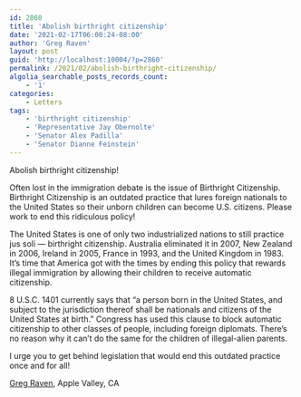 ```yaml
---
id: 2860
title: 'Abolish birthright citizenship'
date: '2021-02-17T06:00:24-08:00'
author: 'Greg Raven'
layout: post
guid: 'http://localhost:10004/?p=2860'
permalink: /2021/02/abolish-birthright-citizenship/
algolia_searchable_posts_records_count:
    - '1'
categories:
    - Letters
tags:
    - 'birthright citizenship'
    - 'Representative Jay Obernolte'
    - 'Senator Alex Padilla'
    - 'Senator Dianne Feinstein'
---
```


Abolish birthright citizenship!

Often lost in the immigration debate is the issue of Birthright Citizenship. Birthright Citizenship is an outdated practice that lures foreign nationals to the United States so their unborn children can become U.S. citizens. Please work to end this ridiculous policy!

The United States is one of only two industrialized nations to still practice jus soli — birthright citizenship. Australia eliminated it in 2007, New Zealand in 2006, Ireland in 2005, France in 1993, and the United Kingdom in 1983. It’s time that America got with the times by ending this policy that rewards illegal immigration by allowing their children to receive automatic citizenship.

8 U.S.C. 1401 currently says that “a person born in the United States, and subject to the jurisdiction thereof shall be nationals and citizens of the United States at birth.” Congress has used this clause to block automatic citizenship to other classes of people, including foreign diplomats. There’s no reason why it can’t do the same for the children of illegal-alien parents.

I urge you to get behind legislation that would end this outdated practice once and for all!

[Greg Raven](https://www.gregraven.org/), Apple Valley, CA